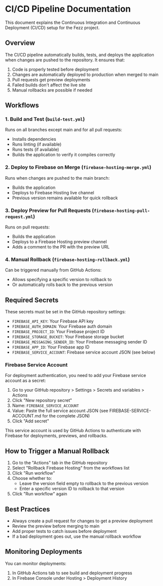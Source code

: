 # CI/CD Pipeline Documentation

This document explains the Continuous Integration and Continuous Deployment (CI/CD) setup for the Fezz project.

## Overview

The CI/CD pipeline automatically builds, tests, and deploys the application when changes are pushed to the repository. It ensures that:

1. Code is properly tested before deployment
2. Changes are automatically deployed to production when merged to main
3. Pull requests get preview deployments
4. Failed builds don't affect the live site
5. Manual rollbacks are possible if needed

## Workflows

### 1. Build and Test (`build-test.yml`)

Runs on all branches except main and for all pull requests:
- Installs dependencies
- Runs linting (if available)
- Runs tests (if available)
- Builds the application to verify it compiles correctly

### 2. Deploy to Firebase on Merge (`firebase-hosting-merge.yml`)

Runs when changes are pushed to the main branch:
- Builds the application
- Deploys to Firebase Hosting live channel
- Previous version remains available for quick rollback

### 3. Deploy Preview for Pull Requests (`firebase-hosting-pull-request.yml`)

Runs on pull requests:
- Builds the application
- Deploys to a Firebase Hosting preview channel
- Adds a comment to the PR with the preview URL

### 4. Manual Rollback (`firebase-hosting-rollback.yml`)

Can be triggered manually from GitHub Actions:
- Allows specifying a specific version to rollback to
- Or automatically rolls back to the previous version

## Required Secrets

These secrets must be set in the GitHub repository settings:

- `FIREBASE_API_KEY`: Your Firebase API key
- `FIREBASE_AUTH_DOMAIN`: Your Firebase auth domain
- `FIREBASE_PROJECT_ID`: Your Firebase project ID
- `FIREBASE_STORAGE_BUCKET`: Your Firebase storage bucket
- `FIREBASE_MESSAGING_SENDER_ID`: Your Firebase messaging sender ID
- `FIREBASE_APP_ID`: Your Firebase app ID
- `FIREBASE_SERVICE_ACCOUNT`: Firebase service account JSON (see below)

### Firebase Service Account

For deployment authentication, you need to add your Firebase service account as a secret:

1. Go to your GitHub repository > Settings > Secrets and variables > Actions
2. Click "New repository secret"
3. Name: `FIREBASE_SERVICE_ACCOUNT`
4. Value: Paste the full service account JSON (see FIREBASE-SERVICE-ACCOUNT.md for the complete JSON)
5. Click "Add secret"

This service account is used by GitHub Actions to authenticate with Firebase for deployments, previews, and rollbacks.

## How to Trigger a Manual Rollback

1. Go to the "Actions" tab in the GitHub repository
2. Select "Rollback Firebase Hosting" from the workflows list
3. Click "Run workflow"
4. Choose whether to:
   - Leave the version field empty to rollback to the previous version
   - Enter a specific version ID to rollback to that version
5. Click "Run workflow" again

## Best Practices

- Always create a pull request for changes to get a preview deployment
- Review the preview before merging to main
- Add proper tests to catch issues before deployment
- If a bad deployment goes out, use the manual rollback workflow

## Monitoring Deployments

You can monitor deployments:
1. In GitHub Actions tab to see build and deployment progress
2. In Firebase Console under Hosting > Deployment History
